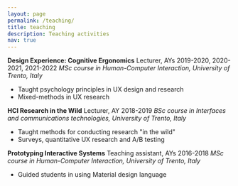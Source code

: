 ```yaml
---
layout: page
permalink: /teaching/
title: teaching
description: Teaching activities
nav: true
---
```


<b>Design Experience: Cognitive Ergonomics</b>
Lecturer, AYs 2019-2020, 2020-2021, 2021-2022
<i>MSc course in Human-Computer Interaction, University of Trento, Italy</i>
<ul>
<li>Taught psychology principles in UX design and research</li>
<li>Mixed-methods in UX research</li>
</ul>

<b>HCI Research in the Wild</b>
Lecturer, AY 2018-2019
<i>BSc course in Interfaces and communications technologies, University of Trento, Italy</i>
<ul>
<li>Taught methods for conducting research "in the wild"</li>
<li>Surveys, quantitative UX research and A/B testing</li>
</ul>

<b>Prototyping Interactive Systems</b>
Teaching assistant, AYs 2016-2018
<i>MSc course in Human-Computer Interaction, University of Trento, Italy</i>
<ul>
<li>Guided students in using Material design language</li>
</ul>

